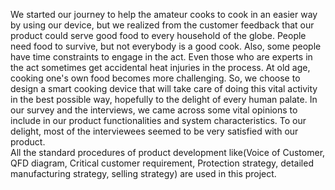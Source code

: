 We started our journey to help the amateur cooks to cook in an easier way by using our device, but we realized from the customer feedback that our product could serve good food to every household of the globe. People need food to survive, but not everybody is a good cook. Also, some people have time constraints to engage in the act. Even those who are experts in the act sometimes get accidental heat injuries in the process. At old age, cooking one's own food becomes more challenging. So, we choose to design a smart cooking device that will take care of doing this vital activity in the best possible way, hopefully to the delight of every human palate. In our survey and the interviews, we came across some vital opinions to include in our product functionalities and system characteristics. To our delight, most of the interviewees seemed to be very satisfied with our product.  
All the standard procedures of product development like(Voice of Customer, QFD diagram, Critical customer requirement, Protection strategy, detailed manufacturing strategy, selling strategy) are used in this project.
